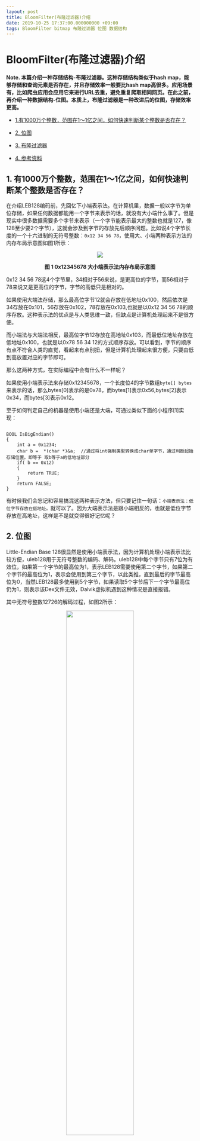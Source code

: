 ```yaml
---
layout: post
title: BloomFilter(布隆过滤器)介绍
date: 2019-10-25 17:37:00.000000000 +09:00
tags: BloomFilter bitmap 布隆过滤器 位图 数据结构
---
```



# BloomFilter(布隆过滤器)介绍

**Note. 本篇介绍一种存储结构-布隆过滤器。这种存储结构类似于hash map，能够存储和查询元素是否存在，并且存储效率一般要比hash map高很多。应用场景有，比如爬虫应用会应用它来进行URL去重，避免重复爬取相同网页。在此之前，再介绍一种数据结构-位图。本质上，布隆过滤器是一种改进后的位图，存储效率更高。**

- [1.有1000万个整数，范围在1～1亿之间，如何快速判断某个整数是否存在？](https://github.com/berryjam/berryjam.github.io/blob/master/_posts/2019-09-01-LEB128(Little-Endian%20Base%20128)%E6%A0%BC%E5%BC%8F%E4%BB%8B%E7%BB%8D.md#1-%E5%A4%A7%E5%B0%8F%E7%AB%AF%E8%A1%A8%E7%A4%BA%E6%B3%95)

- [2. 位图](https://github.com/berryjam/berryjam.github.io/blob/master/_posts/2019-09-01-LEB128(Little-Endian%20Base%20128)%E6%A0%BC%E5%BC%8F%E4%BB%8B%E7%BB%8D.md#2-uleb128unsigned-leb128%E6%97%A0%E7%AC%A6%E5%8F%B7%E6%95%B4%E6%95%B0%E7%BC%96%E7%A0%81)

- [3. 布隆过滤器](https://github.com/berryjam/berryjam.github.io/blob/master/_posts/2019-09-01-LEB128(Little-Endian%20Base%20128)%E6%A0%BC%E5%BC%8F%E4%BB%8B%E7%BB%8D.md#3-sleb128signed-leb128%E6%9C%89%E7%AC%A6%E5%8F%B7%E6%95%B4%E6%95%B0%E7%BC%96%E7%A0%81)

- [4. 参考资料](https://github.com/berryjam/berryjam.github.io/blob/master/_posts/2019-09-01-LEB128(Little-Endian%20Base%20128)%E6%A0%BC%E5%BC%8F%E4%BB%8B%E7%BB%8D.md#5-%E5%8F%82%E8%80%83%E8%B5%84%E6%96%99)


## 1. 有1000万个整数，范围在1～1亿之间，如何快速判断某个整数是否存在？

在介绍LEB128编码前，先回忆下小端表示法。在计算机里，数据一般以字节为单位存储，如果任何数据都能用一个字节来表示的话，就没有大小端什么事了。但是现实中很多数据需要多个字节来表示（一个字节能表示最大的整数也就是127，像128至少要2个字节），这就会涉及到字节的存放先后顺序问题。比如说4个字节长度的一个十六进制的无符号整数：```0x12 34 56 78```，使用大、小端两种表示方法的内存布局示意图如图1所示：

<div align="center">
<img src="https://github.com/berryjam/berryjam.github.io/blob/master/image/2019-09-01/%E5%A4%A7%E7%AB%AF%E5%B0%8F%E7%AB%AF%E6%B3%95%E5%86%85%E5%AD%98%E5%B8%83%E5%B1%80.png?raw=true" >	
</div>


<p align="center">
  <b>图 1 0x12345678 大小端表示法内存布局示意图</b><br>
</p>

0x12 34 56 78这4个字节里，34相对于56来说，是更高位的字节，而56相对于78来说又是更高位的字节，字节的高低只是相对的。

如果使用大端法存储，那么最高位字节12就会存放在低地址0x100，然后依次是34存放在0x101，56存放在0x102，78存放在0x103,也就是以0x12 34 56 78的顺序存放。这种表示法的优点是与人类思维一致，但缺点是计算机处理起来不是很方便。

而小端法与大端法相反，最高位字节12存放在高地址0x103，而最低位地址存放在低地址0x100，也就是以0x78 56 34 12的方式顺序存放。可以看到，字节的顺序有点不符合人类的直觉，看起来有点别扭，但是计算机处理起来很方便，只要由低到高放置对应的字节即可。

那么这两种方式，在实际编程中会有什么不一样呢？

如果使用小端表示法来存储0x12345678，一个长度位4的字节数组```byte[] bytes```来表示的话，那么bytes[0]表示的是0x78，而bytes[1]表示0x56,bytes[2]表示0x34，而bytes[3]表示0x12。

至于如何判定自己的机器是使用小端还是大端，可通过类似下面的小程序[1]实现：

```

BOOL IsBigEndian()
{
	int a = 0x1234;
	char b =  *(char *)&a;  //通过将int强制类型转换成char单字节，通过判断起始存储位置。即等于 取b等于a的低地址部分
	if( b == 0x12)
	{
		return TRUE;
	}
	return FALSE;
}
```

有时候我们会忘记和容易搞混这两种表示方法，但只要记住一句话：```小端表示法：低位字节存放在低地址。```就可以了。因为大端表示法是跟小端相反的，也就是低位字节存放在高地址，这样是不是就变得很好记忆呢？

## 2. 位图

Little-Endian Base 128很显然是使用小端表示法，因为计算机处理小端表示法比较方便，uleb128用于无符号整数的编码、解码。uleb128中每个字节只有7位为有效位，如果第一个字节的最高位为1，表示LEB128需要使用第二个字节，如果第二个字节的最高位为1，表示会使用到第三个字节，以此类推，直到最后的字节最高位为0，当然LEB128最多使用到5个字节，如果读取5个字节后下一个字节最高位仍为1，则表示该Dex文件无效，Dalvik虚拟机遇到这种情况是直接报错。

其中无符号整数12726的解码过程，如图2所示：

<div align="center">
<img src="https://github.com/berryjam/berryjam.github.io/blob/master/image/2019-09-01/uleb128_sample.jpg?raw=true" height="60%" width="60%">	
</div>

<p align="center">
  <b>图 2 uleb128解码示例</b><br>
</p>

例如，leb128编码格式的值"**b6 63**",表示成二进制形式为"**1011 0110,0110 0011**"。因为第一个字节的最高为1，所以这个值会用到第二个字节，第二个字节的最高位为0，所以这个值只有两个字节。又因为leb128是小端法表示，所以最终的结果表示成二进制"**11 0001,1011 0110**"，表示成十进制为12726。而编码的过程与解码过程相反，每次先取出无符号整数的低7位，然后逻辑右移7位。右移7位后，如果不为0，则表示还需要一个字节存储数据，则低7位数据位或0x8F（第8位为1）。循环这个过程直到某次逻辑右移7位后变为0为止。

go的实现代码如下：

```
func uleb128encode(num uint64) []byte {
	res := []byte{}

	if num == 0 {
		res = append(res, 0)
	} else {
		for num != 0 {
			b := (byte)(num & 0x7F)
			num >>= 7
			if num != 0 { /* more bytes to come */
				b |= 0x80
			}
			res = append(res, b)
		}
	}

	return res
}

func uleb128decode(bytes []byte) uint64 {
	if len(bytes) == 0 {
		panic("illegal input")
	}
	var res uint64 = 0
	var i uint8 = 0
	for {
		flag := bytes[i] & 0x80
		low7bit := bytes[i] & 0x7F
		res |= uint64(low7bit) << (7 * i)
		if flag != 0 {
			i++
		} else {
			break
		}
	}

	return res
}
```

## 3. 布隆过滤器

对于有符号的sleb128来说，计算方式与uleb128是一样的。只是对uleb128的最后一个字节的最高有效位进行了符号扩展。将上面的例子中的"**b6 63**"按照sleb128进行解读。"**b6 63**"的二进制形式不变，还是"**1011 0110,0110 0011**"，这个值的最后一个字节的最高有效位为1，所以这个值是个负数。所以这个值的最终结果为"**-1 0001,1011 0110**"。另外计算机中的数都是用补码表示的，所以需要求**1 0001，1011 0110**的相反数补码。由于**1 0001,1011 0110**实际占了14个比特（连续右移2次，每次7位，即**01 0001,1011 0110**），解码时最高位需要填充1，即**11 0001,1011 0110**,即-3658。

<div align="center">
<img src="https://github.com/berryjam/berryjam.github.io/blob/master/image/2019-09-01/sleb128_sample.jpg?raw=true" height="60%" width="60%">	
</div>

<p align="center">
  <b>图 2 sleb128解码示例</b><br>
</p>

go的示例代码如下：

```
func sleb128encode(value int64) []byte {
	res := []byte{}

	more := 1

	for more != 0 {
		b := (byte)(value & 0x7F)
		signFlag := (byte)(value & 0x40)
		value >>= 7
		if (value == 0 && signFlag == 0) ||  // 正数
			(value == -1 && signFlag != 0) { // 负数
			more = 0
		} else {
			b |= 0x80
		}
		res = append(res, b)
	}

	return res
}

func sleb128decode(bytes []byte) int64 {
	if len(bytes) == 0 {
		panic("illegal input")
	}
	var res uint64 = 0
	var i uint8 = 0
	isNegative := false
	var shift uint64 = 0
	for {
		flag := bytes[i] & 0x80
		low7bit := bytes[i] & 0x7F
		res |= uint64(low7bit) << (shift)
		shift+=7
		if flag != 0 {
			i++
		} else {
			signFlag := bytes[i] & 0x40
			if signFlag != 0 {
				isNegative = true
			}
			break
		}
	}
	if !isNegative {
		return int64(res)
	} else {
		tmp := int64(res)
		tmp |= -(1 << shift)
		return tmp
	}
}
```

[3]LEB128的理解难点是在有符号数上，编码结束条件不像无符号数那么明显（value等于0），分两种情况：
1. 若为正数，7bits中的最高位为0 并且 value == 0结束，value ==0 表示高字节没有数据，而7bits最高位为0用于表示是正数，用于解码；
2. 若为负数，7bits中的最高位为1 并且 value == -1结束， value == -1表示高字节都是符号扩展出来的1， 7bits最高位为1用于表示是负数，在解码时高位填充1。


## 4. 参考资料

[[1]](https://blog.csdn.net/ce123_zhouwei/article/details/6971544) 详解大端模式和小端模式

[[2]](http://dwarfstd.org/doc/dwarf-2.0.0.pdf) DWARF Debugging Information Format 附录4第97页. uleb128、sleb128算法伪代码

[[3]](https://www.cnblogs.com/liwugang/p/7594093.html) LEB128相关知识
